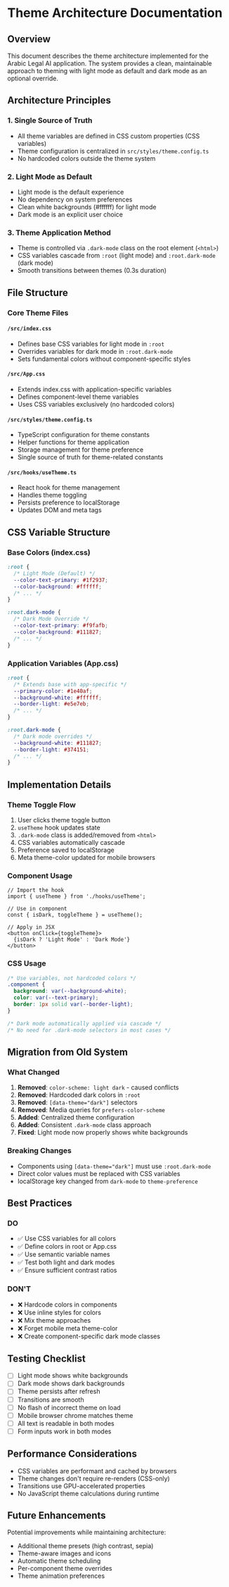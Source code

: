 # Theme Architecture Documentation

## Overview
This document describes the theme architecture implemented for the Arabic Legal AI application. The system provides a clean, maintainable approach to theming with light mode as default and dark mode as an optional override.

## Architecture Principles

### 1. Single Source of Truth
- All theme variables are defined in CSS custom properties (CSS variables)
- Theme configuration is centralized in `src/styles/theme.config.ts`
- No hardcoded colors outside the theme system

### 2. Light Mode as Default
- Light mode is the default experience
- No dependency on system preferences
- Clean white backgrounds (#ffffff) for light mode
- Dark mode is an explicit user choice

### 3. Theme Application Method
- Theme is controlled via `.dark-mode` class on the root element (`<html>`)
- CSS variables cascade from `:root` (light mode) and `:root.dark-mode` (dark mode)
- Smooth transitions between themes (0.3s duration)

## File Structure

### Core Theme Files

#### `/src/index.css`
- Defines base CSS variables for light mode in `:root`
- Overrides variables for dark mode in `:root.dark-mode`
- Sets fundamental colors without component-specific styles

#### `/src/App.css`
- Extends index.css with application-specific variables
- Defines component-level theme variables
- Uses CSS variables exclusively (no hardcoded colors)

#### `/src/styles/theme.config.ts`
- TypeScript configuration for theme constants
- Helper functions for theme application
- Storage management for theme preference
- Single source of truth for theme-related constants

#### `/src/hooks/useTheme.ts`
- React hook for theme management
- Handles theme toggling
- Persists preference to localStorage
- Updates DOM and meta tags

## CSS Variable Structure

### Base Colors (index.css)
```css
:root {
  /* Light Mode (Default) */
  --color-text-primary: #1f2937;
  --color-background: #ffffff;
  /* ... */
}

:root.dark-mode {
  /* Dark Mode Override */
  --color-text-primary: #f9fafb;
  --color-background: #111827;
  /* ... */
}
```

### Application Variables (App.css)
```css
:root {
  /* Extends base with app-specific */
  --primary-color: #1e40af;
  --background-white: #ffffff;
  --border-light: #e5e7eb;
  /* ... */
}

:root.dark-mode {
  /* Dark mode overrides */
  --background-white: #111827;
  --border-light: #374151;
  /* ... */
}
```

## Implementation Details

### Theme Toggle Flow
1. User clicks theme toggle button
2. `useTheme` hook updates state
3. `.dark-mode` class is added/removed from `<html>`
4. CSS variables automatically cascade
5. Preference saved to localStorage
6. Meta theme-color updated for mobile browsers

### Component Usage
```tsx
// Import the hook
import { useTheme } from './hooks/useTheme';

// Use in component
const { isDark, toggleTheme } = useTheme();

// Apply in JSX
<button onClick={toggleTheme}>
  {isDark ? 'Light Mode' : 'Dark Mode'}
</button>
```

### CSS Usage
```css
/* Use variables, not hardcoded colors */
.component {
  background: var(--background-white);
  color: var(--text-primary);
  border: 1px solid var(--border-light);
}

/* Dark mode automatically applied via cascade */
/* No need for .dark-mode selectors in most cases */
```

## Migration from Old System

### What Changed
1. **Removed**: `color-scheme: light dark` - caused conflicts
2. **Removed**: Hardcoded dark colors in `:root`
3. **Removed**: `[data-theme="dark"]` selectors
4. **Removed**: Media queries for `prefers-color-scheme`
5. **Added**: Centralized theme configuration
6. **Added**: Consistent `.dark-mode` class approach
7. **Fixed**: Light mode now properly shows white backgrounds

### Breaking Changes
- Components using `[data-theme="dark"]` must use `:root.dark-mode`
- Direct color values must be replaced with CSS variables
- localStorage key changed from `dark-mode` to `theme-preference`

## Best Practices

### DO
- ✅ Use CSS variables for all colors
- ✅ Define colors in root or App.css
- ✅ Use semantic variable names
- ✅ Test both light and dark modes
- ✅ Ensure sufficient contrast ratios

### DON'T
- ❌ Hardcode colors in components
- ❌ Use inline styles for colors
- ❌ Mix theme approaches
- ❌ Forget mobile meta theme-color
- ❌ Create component-specific dark mode classes

## Testing Checklist

- [ ] Light mode shows white backgrounds
- [ ] Dark mode shows dark backgrounds
- [ ] Theme persists after refresh
- [ ] Transitions are smooth
- [ ] No flash of incorrect theme on load
- [ ] Mobile browser chrome matches theme
- [ ] All text is readable in both modes
- [ ] Form inputs work in both modes

## Performance Considerations

- CSS variables are performant and cached by browsers
- Theme changes don't require re-renders (CSS-only)
- Transitions use GPU-accelerated properties
- No JavaScript theme calculations during runtime

## Future Enhancements

Potential improvements while maintaining architecture:
- Additional theme presets (high contrast, sepia)
- Theme-aware images and icons
- Automatic theme scheduling
- Per-component theme overrides
- Theme animation preferences